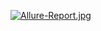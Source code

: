 [![Allure-Report.jpg](https://i.postimg.cc/ry9dLSPy/Allure-Report.jpg)](https://postimg.cc/WthpGJVx)

